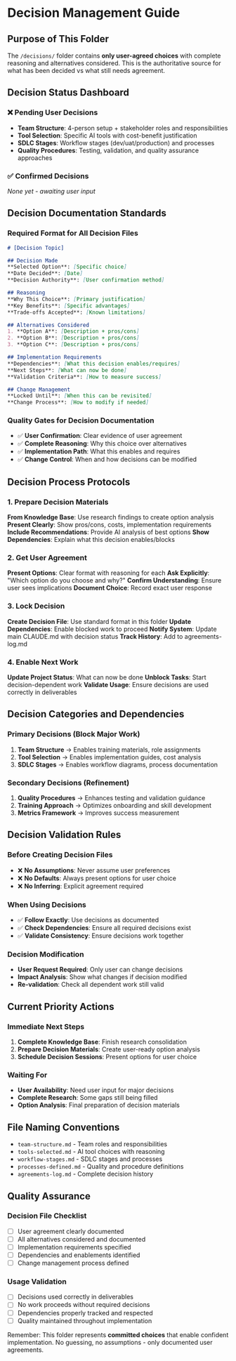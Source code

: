 # Decision Management Guide

## Purpose of This Folder

The `/decisions/` folder contains **only user-agreed choices** with complete reasoning and alternatives considered. This is the authoritative source for what has been decided vs what still needs agreement.

## Decision Status Dashboard

### ❌ Pending User Decisions
- **Team Structure**: 4-person setup + stakeholder roles and responsibilities
- **Tool Selection**: Specific AI tools with cost-benefit justification
- **SDLC Stages**: Workflow stages (dev/uat/production) and processes
- **Quality Procedures**: Testing, validation, and quality assurance approaches

### ✅ Confirmed Decisions
*None yet - awaiting user input*

## Decision Documentation Standards

### Required Format for All Decision Files

```markdown
# [Decision Topic]

## Decision Made
**Selected Option**: [Specific choice]
**Date Decided**: [Date]
**Decision Authority**: [User confirmation method]

## Reasoning
**Why This Choice**: [Primary justification]
**Key Benefits**: [Specific advantages]
**Trade-offs Accepted**: [Known limitations]

## Alternatives Considered
1. **Option A**: [Description + pros/cons]
2. **Option B**: [Description + pros/cons]
3. **Option C**: [Description + pros/cons]

## Implementation Requirements
**Dependencies**: [What this decision enables/requires]
**Next Steps**: [What can now be done]
**Validation Criteria**: [How to measure success]

## Change Management
**Locked Until**: [When this can be revisited]
**Change Process**: [How to modify if needed]
```

### Quality Gates for Decision Documentation

- ✅ **User Confirmation**: Clear evidence of user agreement
- ✅ **Complete Reasoning**: Why this choice over alternatives
- ✅ **Implementation Path**: What this enables and requires
- ✅ **Change Control**: When and how decisions can be modified

## Decision Process Protocols

### 1. Prepare Decision Materials
**From Knowledge Base**: Use research findings to create option analysis
**Present Clearly**: Show pros/cons, costs, implementation requirements
**Include Recommendations**: Provide AI analysis of best options
**Show Dependencies**: Explain what this decision enables/blocks

### 2. Get User Agreement
**Present Options**: Clear format with reasoning for each
**Ask Explicitly**: "Which option do you choose and why?"
**Confirm Understanding**: Ensure user sees implications
**Document Choice**: Record exact user response

### 3. Lock Decision
**Create Decision File**: Use standard format in this folder
**Update Dependencies**: Enable blocked work to proceed
**Notify System**: Update main CLAUDE.md with decision status
**Track History**: Add to agreements-log.md

### 4. Enable Next Work
**Update Project Status**: What can now be done
**Unblock Tasks**: Start decision-dependent work
**Validate Usage**: Ensure decisions are used correctly in deliverables

## Decision Categories and Dependencies

### Primary Decisions (Block Major Work)
1. **Team Structure** → Enables training materials, role assignments
2. **Tool Selection** → Enables implementation guides, cost analysis
3. **SDLC Stages** → Enables workflow diagrams, process documentation

### Secondary Decisions (Refinement)
1. **Quality Procedures** → Enhances testing and validation guidance
2. **Training Approach** → Optimizes onboarding and skill development
3. **Metrics Framework** → Improves success measurement

## Decision Validation Rules

### Before Creating Decision Files
- ❌ **No Assumptions**: Never assume user preferences
- ❌ **No Defaults**: Always present options for user choice
- ❌ **No Inferring**: Explicit agreement required

### When Using Decisions
- ✅ **Follow Exactly**: Use decisions as documented
- ✅ **Check Dependencies**: Ensure all required decisions exist
- ✅ **Validate Consistency**: Ensure decisions work together

### Decision Modification
- **User Request Required**: Only user can change decisions
- **Impact Analysis**: Show what changes if decision modified
- **Re-validation**: Check all dependent work still valid

## Current Priority Actions

### Immediate Next Steps
1. **Complete Knowledge Base**: Finish research consolidation
2. **Prepare Decision Materials**: Create user-ready option analysis
3. **Schedule Decision Sessions**: Present options for user choice

### Waiting For
- **User Availability**: Need user input for major decisions
- **Complete Research**: Some gaps still being filled
- **Option Analysis**: Final preparation of decision materials

## File Naming Conventions

- `team-structure.md` - Team roles and responsibilities
- `tools-selected.md` - AI tool choices with reasoning  
- `workflow-stages.md` - SDLC stages and processes
- `processes-defined.md` - Quality and procedure definitions
- `agreements-log.md` - Complete decision history

## Quality Assurance

### Decision File Checklist
- [ ] User agreement clearly documented
- [ ] All alternatives considered and documented  
- [ ] Implementation requirements specified
- [ ] Dependencies and enablements identified
- [ ] Change management process defined

### Usage Validation
- [ ] Decisions used correctly in deliverables
- [ ] No work proceeds without required decisions
- [ ] Dependencies properly tracked and respected
- [ ] Quality maintained throughout implementation

Remember: This folder represents **committed choices** that enable confident implementation. No guessing, no assumptions - only documented user agreements.